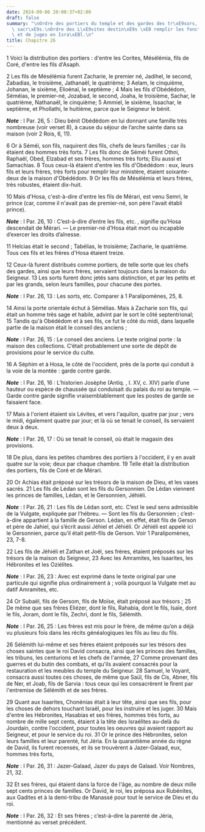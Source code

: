 ```yaml
---
date: 2024-09-06 20:00:37+02:00
draft: false
summary: "\nOrdre des portiers du temple et des gardes des tr\xE9sors, et des vases\
  \ sacr\xE9s.\nOrdre des L\xE9vites destin\xE9s \xE0 remplir les fonctions de chefs\
  \ et de juges en Isra\xEBl.\n"
title: Chapitre 26
---
```





1 Voici la distribution des portiers : d'entre les Corites, Mésélémia, fils de Coré, d'entre les fils d'Asaph.


2 Les fils de Mésélémia furent Zacharie, le premier né, Jadihel, le second, Zabadias, le troisième, Jathanaël, le quatrième; 3 Aelam, le cinquième, Johanan, le sixième, Elioénaï, le septième ; 4 Mais les fils d'Obédédom, Séméias, le premier-né, Jozabad, le second, Joaha, le troisième, Sachar, le quatrième, Nathanaël, le cinquième; 5 Ammiel, le sixième, Issachar, le septième, et Phollathi, le huitième, parce que le Seigneur le bénit.

***Note*** :  I Par. 26, 5 : Dieu bénit Obédédom en lui donnant une famille très nombreuse (voir verset 8), à cause du séjour de l’arche sainte dans sa maison (voir 2 Rois, 6, 11).

6 Or à Séméi, son fils, naquirent des fils, chefs de leurs familles ; car ils étaient des hommes très forts. 7 Les fils donc de Séméi furent Othni, Raphaël, Obed, Elzabad et ses frères, hommes très forts; Eliu aussi et Samachias. 8 Tous ceux-là étaient d'entre les fils d'Obédédom : eux, leurs fils et leurs frères, très forts pour remplir leur ministère, étaient soixante-deux de la maison d'Obédédom. 9 Or les fils de Mésélémia et leurs frères, très robustes, étaient dix-huit.


10 Mais d'Hosa, c'est-à-dire d'entre les fils de Mérari, est venu Semri, le prince (car, comme il n'avait pas de premier-né, son père l'avait établi prince).

***Note*** :  I Par. 26, 10 : C’est-à-dire d’entre les fils, etc. , signifie qu’Hosa descendait de Mérari. ― Le premier-né d’Hosa était mort ou incapable d’exercer les droits d’aînesse.

11 Helcias était le second ; Tabélias, le troisième; Zacharie, le quatrième. Tous ces fils et les frères d'Hosa étaient treize.


12 Ceux-là furent distribués comme portiers, de telle sorte que les chefs des gardes, ainsi que leurs frères, servaient toujours dans la maison du Seigneur. 13 Les sorts furent donc jetés sans distinction, et par les petits et par les grands, selon leurs familles, pour chacune des portes.

***Note*** :  I Par. 26, 13 : Les sorts, etc. Comparer à 1 Paralipomènes, 25, 8.

14 Ainsi la porte orientale échut à Sémélias. Mais à Zacharie son fils, qui était un homme très sage et habile, advint par le sort le côté septentrional; 15 Tandis qu'à Obédédom et à ses fils, ce fut le côté du midi, dans laquelle partie de la maison était le conseil des anciens ;

***Note*** :  I Par. 26, 15 : Le conseil des anciens. Le texte original porte : la maison des collections. C’était probablement une sorte de dépôt de provisions pour le service du culte.

16 A Séphim et à Hosa, le côté de l'occident, près de la porte qui conduit à la voie de la montée : garde contre garde.

***Note*** :  I Par. 26, 16 : L’historien Josèphe (Antiq. , l. XV, c. XIV) parle d’une hauteur ou espèce de chaussée qui conduisait du palais du roi au temple. ― Garde contre garde signifie vraisemblablement que les postes de garde se faisaient face.

17 Mais à l'orient étaient six Lévites, et vers l'aquilon, quatre par jour ; vers le midi, également quatre par jour; et là où se tenait le conseil, ils servaient deux à deux.

***Note*** :  I Par. 26, 17 : Où se tenait le conseil, où était le magasin des provisions.

18 De plus, dans les petites chambres des portiers à l'occident, il y en avait quatre sur la voie; deux par chaque chambre. 19 Telle était la distribution des portiers, fils de Coré et de Mérari.


20 Or Achias était préposé sur les trésors de la maison de Dieu, et les vases sacrés. 21 Les fils de Lédan sont les fils du Gersonnien. De Lédan viennent les princes de familles, Lédan, et le Gersonnien, Jéhiéli.

***Note*** :  I Par. 26, 21 : Les fils de Lédan sont, etc. C’est le seul sens admissible de la Vulgate, expliquée par l’hébreu. ― Sont les fils du Gersonnien ; c’est-à-dire appartient à la famille de Gerson. Lédan, en effet, était fils de Gerson et père de Jahiel, qui s’écrit aussi Jéhiel et Jéhiéli. Or Jéhiéli est appelé ici le Gersonnien, parce qu’il était petit-fils de Gerson. Voir 1 Paralipomènes, 23, 7-8.

22 Les fils de Jéhiéli et Zathan et Joël, ses frères, étaient préposés sur les trésors de la maison du Seigneur, 23 Avec les Amramites, les Isaarites, les Hébronites et les Oziélites.

***Note*** :  I Par. 26, 23 : Avec est exprimé dans le texte original par une particule qui signifie plus ordinairement à ; voilà pourquoi la Vulgate met au datif Amramites, etc.

24 Or Subaël, fils de Gersom, fils de Moïse, était préposé aux trésors ; 25 De même que ses frères Eliézer, dont le fils, Rahabia, dont le fils, Isaïe, dont le fils, Joram, dont le fils, Zechri, dont le fils, Sélémith.

***Note*** :  I Par. 26, 25 : Les frères est mis pour le frère, de même qu’on a déjà vu plusieurs fois dans les récits généalogiques les fils au lieu du fils.

26 Sélémith lui-même et ses frères étaient préposés sur les trésors des choses saintes que le roi David consacra, ainsi que les princes des familles, les tribuns, les centurions et les chefs de l'armée, 27 Comme provenant des guerres et du butin des combats, et qu'ils avaient consacrés pour la restauration et les meubles du temple du Seigneur. 28 Samuel, le Voyant, consacra aussi toutes ces choses, de même que Saül, fils de Cis, Abner, fils de Ner, et Joab, fils de Sarvia : tous ceux qui les consacrèrent le firent par l'entremise de Sélémith et de ses frères.


29 Quant aux Isaarites, Chonénias était à leur tête, ainsi que ses fils, pour les choses de dehors touchant Israël, pour les instruire et les juger. 30 Mais d'entre les Hébronites, Hasabias et ses frères, hommes très forts, au nombre de mille sept cents, étaient à la tête des Israélites au-delà du Jourdain, contre l'occident, pour toutes les oeuvres qui avaient rapport au Seigneur, et pour le service du roi. 31 Or le prince des Hébronites, selon leurs familles et leur parenté, fut Jéria. En la quarantième année du règne de David, ils furent recensés, et ils se trouvèrent à Jazer-Galaad, eux, hommes très forts,

***Note*** :  I Par. 26, 31 : Jazer-Galaad, Jazer du pays de Galaad. Voir Nombres, 21, 32.

32 Et ses frères, qui étaient dans la force de l'âge, au nombre de deux mille sept cents princes de familles. Or David, le roi, les préposa aux Rubénites, aux Gadites et à la demi-tribu de Manassé pour tout le service de Dieu et du roi.

***Note*** :  I Par. 26, 32 : Et ses frères ; c’est-à-dire la parenté de Jéria, mentionné au verset précédent.

